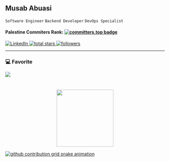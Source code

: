 ## Musab Abuasi

`Software Engineer` `Backend Developer` `DevOps Specialist`

#### Palestine Commiters Rank: [![committers.top badge](https://user-badge.committers.top/palestine_private/Musab520.svg)](https://user-badge.committers.top/palestine_private/Musab520)

<p align="left">
  <a href="https://www.linkedin.com/in/musab-abuasi/" target="_blank">
    <img alt="LinkedIn" title="LinkedIn" src="https://custom-icon-badges.demolab.com/badge/-LinkedIn-blue?style=for-the-badge&logo=linkedin&logoColor=white&cache_seconds=3600"/>
  </a>
  <a href="https://github.com/musab520?tab=repositories&sort=stargazers" target="_blank">
        <img alt="total stars" title="Total stars on GitHub" src="https://custom-icon-badges.demolab.com/github/stars/musab520?color=236ad3&style=for-the-badge&labelColor=1155ba&logo=star&cache_seconds=3600"/>
  </a>
  <a href="https://github.com/musab520?tab=followers" target="_blank">
    <img alt="followers" title="Follow me on Github" src="https://custom-icon-badges.demolab.com/github/followers/musab520?color=55960c&labelColor=488207&style=for-the-badge&logo=person-add&label=Follow&logoColor=white"/></a>

</p>

---

### 💻 Favorite

<p align="left">

  <a href="https://skillicons.dev">
    <img src="https://skillicons.dev/icons?i=git,java,c#,linux,bash,docker,ansible,jenkins,html,css,js">
</p>

#

<p align="center">
    <picture>
          <source srcset="https://github-readme-stats.vercel.app/api?username=musab520&show_icons=true&include_all_commits=true&theme=vue&bg_color=00000000&icon_color=58a6ef&hide_border=true&rank_icon=github" media="(prefers-color-scheme: light), (prefers-color-scheme: no-preference)" />
        <source srcset="https://github-readme-stats.vercel.app/api?username=musab520&show_icons=true&include_all_commits=true&theme=vue&text_color=ffffff&bg_color=00000000&icon_color=58a6ef&hide_border=true&rank_icon=github" media="(prefers-color-scheme: dark)" />
        <img height="180em" src="https://github-readme-stats.vercel.app/api?username=musab520&show_icons=true" />
    </picture>
</p>

<picture align=center>
  <source media="(prefers-color-scheme: dark)" srcset="https://raw.githubusercontent.com/musab520/musab520/output/github-contribution-grid-snake-dark.svg">
  <source media="(prefers-color-scheme: light)" srcset="https://raw.githubusercontent.com/musab520/musab520/output/github-contribution-grid-snake.svg">
  <img alt="github contribution grid snake animation" src="https://raw.githubusercontent.com/musab520/musab520/output/github-contribution-grid-snake.svg">
</picture>
